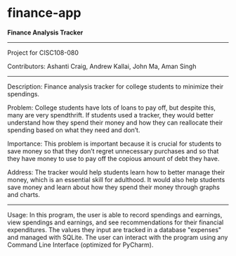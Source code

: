 # finance-app

**Finance Analysis Tracker**

---

Project for CISC108-080

Contributors: Ashanti Craig, Andrew Kallai, John Ma, Aman Singh

---

Description: Finance analysis tracker for college students to minimize their spendings.

Problem: College students have lots of loans to pay off, but despite this, many are very spendthrift. If students used a tracker, they would better understand how they spend their money and how they can reallocate their spending based on what they need and don’t.

Importance: This problem is important because it is crucial for students to save money so that they don’t regret unnecessary purchases and so that they have money to use to pay off the copious amount of debt they have.

Address: The tracker would help students learn how to better manage their money, which is an essential skill for adulthood. It would also help students save money and learn about how they spend their money through graphs and charts.

---

Usage: In this program, the user is able to record spendings and earnings, view spendings and earnings, and see recommendations for their financial expenditures. The values they input are tracked in a database "expenses" and managed with SQLite. The user can interact with the program using any Command Line Interface (optimized for PyCharm).
